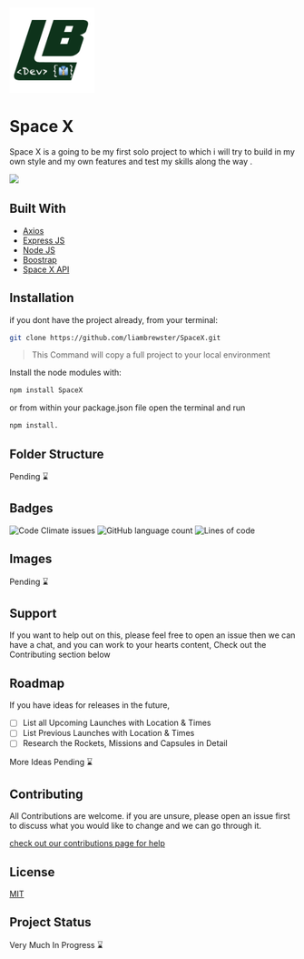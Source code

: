 <img src="https://github.com/liambrewster/liambrewster/blob/main/image/LB%20Dev%20Logo.png" width="150" height="150">

# Space X

Space X is a going to be my first solo project to which i will try to build in my own style and my own features and test my skills along the way .

<img src="https://images.unsplash.com/photo-1541185933-ef5d8ed016c2?ixid=MnwxMjA3fDB8MHxwaG90by1wYWdlfHx8fGVufDB8fHx8&ixlib=rb-1.2.1&auto=format&fit=crop&w=750&q=80" height="150">

## Built With
- [Axios](https://github.com/axios/axios)
- [Express JS](https://expressjs.com/)
- [Node JS](https://nodejs.org/en/)
- [Boostrap](https://getbootstrap.com/)
- [Space X API](https://docs.spacexdata.com/)

## Installation

if you dont have the project already, from your terminal:
```bash
git clone https://github.com/liambrewster/SpaceX.git
```
>This Command  will copy a full  project  to your local  environment

Install the node modules with: 
```bash
npm install SpaceX
```
or from within your package.json file open the terminal and run 
```bash
npm install.
```


## Folder Structure
Pending ⌛
    
## Badges
<img alt="Code Climate issues" src="https://img.shields.io/codeclimate/issues/liambrewster/SpaceX">
<img alt="GitHub language count" src="https://img.shields.io/github/languages/count/liambrewster/SpaceX">
<img alt="Lines of code" src="https://img.shields.io/tokei/lines/github/liambrewster/SpaceX">

## Images
Pending ⌛


## Support
If you want to help out on this, please feel free to open an issue then we can have a chat, and you can work to your hearts content, Check out the Contributing section below

## Roadmap
If you have ideas for releases in the future,
- [ ] List all Upcoming Launches with Location & Times
- [ ] List Previous Launches with Location & Times
- [ ] Research the Rockets, Missions and Capsules in Detail

More Ideas Pending ⌛

## Contributing
All Contributions are welcome. if you are unsure, please open an issue first to discuss what you would like to change and we can go through it.

[check out our contributions page for help](https://github.com/liambrewster/SpaceX/blob/master/contributing.md)


## License
[MIT](https://choosealicense.com/licenses/mit/)

## Project Status
Very Much In Progress ⌛